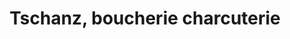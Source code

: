 ---
title: "Tschanz, boucherie charcuterie"
url: /lajoux-ju/tschanz-boucherie-charcuterie/
shop: Metzgerei
---